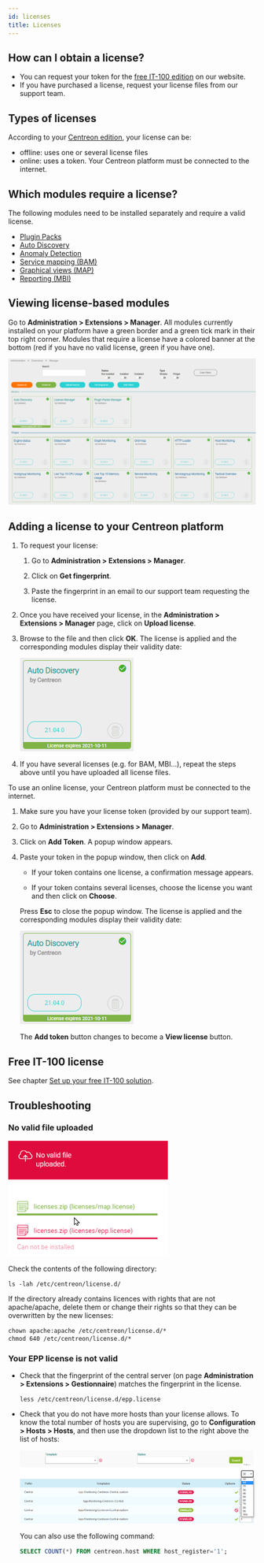 ```yaml
---
id: licenses
title: Licenses
---
```


## How can I obtain a license?

* You can request your token for the [free IT-100 edition](../getting-started/IT100.html) on our website.
* If you have purchased a license, request your license files from our support team.

## Types of licenses

According to your [Centreon edition](https://www.centreon.com/en/editions/), your license can be:
- offline: uses one or several license files
- online: uses a token. Your Centreon platform must be connected to the internet.

## Which modules require a license?

The following modules need to be installed separately and require a valid license.

- [Plugin Packs](https://docs.centreon.com/current/en/monitoring/pluginpacks.html#installation)
- [Auto Discovery](https://docs.centreon.com/current/en/monitoring/discovery/installation.html)
- [Anomaly Detection](https://docs.centreon.com/current/en/monitoring/anomaly-detection.html)
- [Service mapping (BAM)](https://docs.centreon.com/current/en/service-mapping/install.html)
- [Graphical views (MAP)](https://docs.centreon.com/current/en/graph-views/install.html)
- [Reporting (MBI)](https://docs.centreon.com/current/en/reporting/installation.html)

## Viewing license-based modules

Go to **Administration > Extensions > Manager**. All modules currently installed on your platform have a green border and a green tick mark in their top right corner. Modules that require a license have a colored banner at the bottom (red if you have no valid license, green if you have one).

![image](../assets/administration/licenses.png)

## Adding a license to your Centreon platform

<!--DOCUSAURUS_CODE_TABS-->
<!--Offline licenses-->

1. To request your license:

    1. Go to **Administration > Extensions > Manager**.

    2. Click on **Get fingerprint**.

    3. Paste the fingerprint in an email to our support team requesting the license.

2. Once you have received your license, in the **Administration > Extensions > Manager** page, click on **Upload license**.

5. Browse to the file and then click **OK**. The license is applied and the corresponding modules display their validity date:
    
    ![image](../assets/administration/license_valid.png)

6. If you have several licenses (e.g. for BAM, MBI...), repeat the steps above until you have uploaded all license files.

<!--Online licenses-->

To use an online license, your Centreon platform must be connected to the internet.

1. Make sure you have your license token (provided by our support team).

2. Go to **Administration > Extensions > Manager**.

3. Click on **Add Token**. A popup window appears.

4. Paste your token in the popup window, then click on **Add**.

    - If your token contains one license, a confirmation message appears.

    - If your token contains several licenses, choose the license you want and then click on **Choose**. 

    Press **Esc** to close the popup window. The license is applied and the corresponding modules display their validity date:
    
    ![image](../assets/administration/license_valid.png)

    The **Add token** button changes to become a **View license** button.

<!--END_DOCUSAURUS_CODE_TABS-->

## Free IT-100 license

See chapter [Set up your free IT-100 solution](https://docs.centreon.com/current/en/getting-started/IT100.html).

## Troubleshooting

### No valid file uploaded

![image](../assets/administration/license_not_valid.png)

Check the contents of the following directory:

```shell
ls -lah /etc/centreon/license.d/
```

If the directory already contains licences with rights that are not apache/apache, delete them or change their rights so that they can be overwritten by the new licenses:

```shell
chown apache:apache /etc/centreon/license.d/*
chmod 640 /etc/centreon/license.d/*
```

### Your EPP license is not valid

* Check that the fingerprint of the central server (on page **Administration > Extensions > Gestionnaire**) matches the fingerprint in the license.

    ```shell
    less /etc/centreon/license.d/epp.license
    ```

* Check that you do not have more hosts than your license allows. To know the total number of hosts you are supervising, go to **Configuration > Hosts > Hosts**, and then use the dropdown list to the right above the list of hosts:

    ![image](../assets/administration/number-of-hosts.png)

    You can also use the following command:

    ```sql
    SELECT COUNT(*) FROM centreon.host WHERE host_register='1';
    ```

